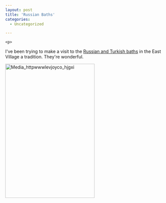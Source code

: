 ```yaml
---
layout: post
title: 'Russian Baths'
categories:
  - Uncategorized

---
```



    <p>
I've been trying to make a visit to the <a href="http://www.russianturkishbaths.com/enter.html">Russian and Turkish baths</a> in the East Village a tradition.  They're wonderful.  
</p><p>
<div class='p_embed p_image_embed'>
<img alt="Media_httpwwwlevjoyco_hjgxi" height="426" src="http://levjoydotcom3.files.wordpress.com/2006/11/media_httpwwwlevjoyco_hjgxi.png?w=199" width="283" />
</div>

<br /> 
</p>
  
